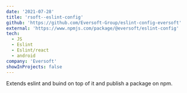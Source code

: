 ```yaml
---
date: '2021-07-28'
title: 'rsoft--eslint-config'
github: 'https://github.com/Eversoft-Group/eslint-config-eversoft'
external: 'https://www.npmjs.com/package/@eversoft/eslint-config'
tech:
  - JS
  - Eslint
  - Eslint/react
  - android
company: 'Eversoft'
showInProjects: false
---
```


Extends eslint and buind on top of it and publish a package on npm.
